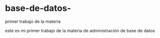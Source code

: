# base-de-datos-
primer trabajo de la materia 

este es mi primer trabajo de la materia de administración de base de datos  
